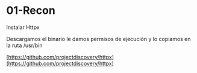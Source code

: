 # 01-Recon
Instalar Httpx

Descargamos el binario le damos permisos de ejecución y lo copiamos en la ruta /usr/bin

[https://github.com/projectdiscovery/httpx](https://github.com/projectdiscovery/httpx)
